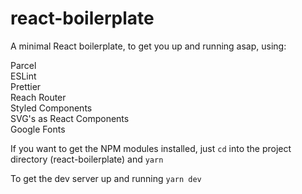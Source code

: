 # react-boilerplate

A minimal React boilerplate, to get you up and running asap, using:

Parcel<br>
ESLint<br>
Prettier<br>
Reach Router<br>
Styled Components<br>
SVG's as React Components<br>
Google Fonts<br>

If you want to get the NPM modules installed, just `cd` into the project directory (react-boilerplate) and `yarn`

To get the dev server up and running `yarn dev`

